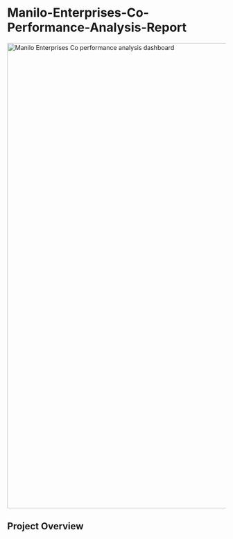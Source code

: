 # Manilo-Enterprises-Co-Performance-Analysis-Report
<img width="1073" alt="Manilo Enterprises   Co performance analysis dashboard" src="https://github.com/user-attachments/assets/0d8e82a6-ffee-40e1-9047-a7aa3c2e2d90" />

Project Overview 
-
